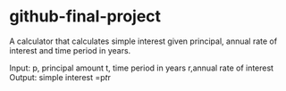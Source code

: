 # github-final-project
A calculator that calculates simple interest given principal, annual rate of interest and time period in years.

Input:
  p, principal amount
  t, time period in years
  r,annual rate of interest
Output:
  simple interest =p*t*r 
